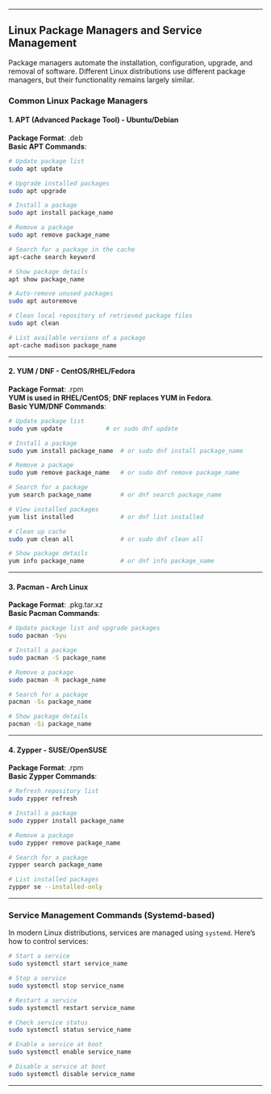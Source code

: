 
---

## Linux Package Managers and Service Management
Package managers automate the installation, configuration, upgrade, and removal of software. Different Linux distributions use different package managers, but their functionality remains largely similar.

### Common Linux Package Managers

#### 1. APT (Advanced Package Tool) - Ubuntu/Debian
**Package Format**: .deb  
**Basic APT Commands**:

```bash
# Update package list
sudo apt update

# Upgrade installed packages
sudo apt upgrade

# Install a package
sudo apt install package_name

# Remove a package
sudo apt remove package_name

# Search for a package in the cache
apt-cache search keyword

# Show package details
apt show package_name

# Auto-remove unused packages
sudo apt autoremove

# Clean local repository of retrieved package files
sudo apt clean

# List available versions of a package
apt-cache madison package_name
```

---

#### 2. YUM / DNF - CentOS/RHEL/Fedora
**Package Format**: .rpm  
**YUM is used in RHEL/CentOS**; **DNF replaces YUM in Fedora**.  
**Basic YUM/DNF Commands**:

```bash
# Update package list
sudo yum update            # or sudo dnf update

# Install a package
sudo yum install package_name  # or sudo dnf install package_name

# Remove a package
sudo yum remove package_name   # or sudo dnf remove package_name

# Search for a package
yum search package_name        # or dnf search package_name

# View installed packages
yum list installed             # or dnf list installed

# Clean up cache
sudo yum clean all             # or sudo dnf clean all

# Show package details
yum info package_name          # or dnf info package_name
```

---

#### 3. Pacman - Arch Linux
**Package Format**: .pkg.tar.xz  
**Basic Pacman Commands**:

```bash
# Update package list and upgrade packages
sudo pacman -Syu

# Install a package
sudo pacman -S package_name

# Remove a package
sudo pacman -R package_name

# Search for a package
pacman -Ss package_name

# Show package details
pacman -Si package_name
```

---

#### 4. Zypper - SUSE/OpenSUSE
**Package Format**: .rpm  
**Basic Zypper Commands**:

```bash
# Refresh repository list
sudo zypper refresh

# Install a package
sudo zypper install package_name

# Remove a package
sudo zypper remove package_name

# Search for a package
zypper search package_name

# List installed packages
zypper se --installed-only
```

---

### Service Management Commands (Systemd-based)

In modern Linux distributions, services are managed using `systemd`. Here’s how to control services:

```bash
# Start a service
sudo systemctl start service_name

# Stop a service
sudo systemctl stop service_name

# Restart a service
sudo systemctl restart service_name

# Check service status
sudo systemctl status service_name

# Enable a service at boot
sudo systemctl enable service_name

# Disable a service at boot
sudo systemctl disable service_name
```

---